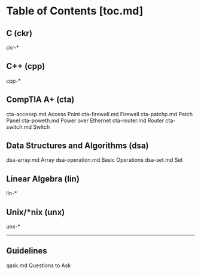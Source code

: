 # Table of Contents [toc.md]

## C (ckr)
ckr-*

## C++ (cpp)
cpp-*

## CompTIA A+ (cta)
cta-accessp.md      Access Point
cta-firewall.md     Firewall
cta-patchp.md       Patch Panel
cta-poweth.md       Power over Ethernet
cta-router.md       Router
cta-switch.md       Switch

## Data Structures and Algorithms (dsa)
dsa-array.md        Array
dsa-operation.md    Basic Operations
dsa-set.md          Set

## Linear Algebra (lin)
lin-*

## Unix/*nix (unx)
unx-*

---

## Guidelines
qask.md             Questions to Ask
